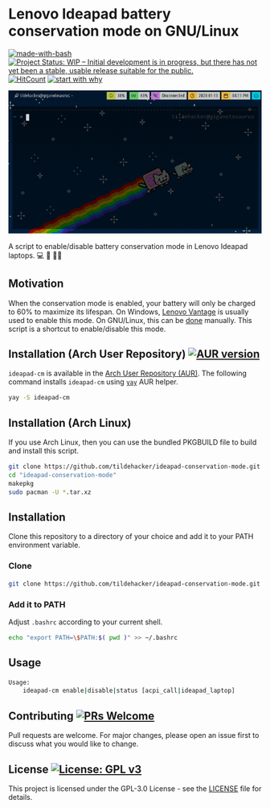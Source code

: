 # Lenovo Ideapad battery conservation mode on GNU/Linux
[![made-with-bash](https://img.shields.io/badge/Made%20with-Bash-1f425f.svg)](https://www.gnu.org/software/bash/)
[![Project Status: WIP – Initial development is in progress, but there has not yet been a stable, usable release suitable for the public.](https://www.repostatus.org/badges/latest/wip.svg)](https://www.repostatus.org/#wip)
[![HitCount](http://hits.dwyl.com/tildehacker/ideapad-conservation-mode.svg)](http://hits.dwyl.com/tildehacker/ideapad-conservation-mode)
[![start with why](https://img.shields.io/badge/start%20with-why%3F-brightgreen.svg)](https://tildehacker.com/lenovo-ideapad-battery-conservation-mode-gnu-linux)

![ideapad-cm-screencast.gif](ideapad-cm-screencast.gif "ideapad-cm Screencast")

A script to enable/disable battery conservation mode in Lenovo Ideapad laptops. :computer: :battery: :guardsman:

## Motivation

When the conservation mode is enabled, your battery will only be charged to 60%
to maximize its lifespan. On Windows, [Lenovo
Vantage](https://techtoday.lenovo.com/us/en/software/vantage) is usually used to
enable this mode. On GNU/Linux, this can be
[done](https://tildehacker.com/lenovo-ideapad-battery-conservation-mode-gnu-linux)
manually. This script is a shortcut to enable/disable this mode.

## Installation (Arch User Repository) [![AUR version](http://badge.kloud51.com/aur/v/ideapad-cm.svg)](https://aur.archlinux.org/packages/ideapad-cm)

`ideapad-cm` is available in the [Arch User Repository
(AUR)](https://aur.archlinux.org/packages/ideapad-cm). The following command
installs `ideapad-cm` using [`yay`](https://github.com/Jguer/yay) AUR helper.

```bash
yay -S ideapad-cm
```

## Installation (Arch Linux)

If you use Arch Linux, then you can use the bundled PKGBUILD file to build and
install this script.

```bash
git clone https://github.com/tildehacker/ideapad-conservation-mode.git
cd "ideapad-conservation-mode"
makepkg
sudo pacman -U *.tar.xz
```

## Installation
Clone this repository to a directory of your choice and add it to your PATH environment variable.

### Clone
```bash
git clone https://github.com/tildehacker/ideapad-conservation-mode.git
```

### Add it to PATH
Adjust `.bashrc` according to your current shell.
```bash
echo "export PATH=\$PATH:$( pwd )" >> ~/.bashrc
```

## Usage
```bash
Usage:
	ideapad-cm enable|disable|status [acpi_call|ideapad_laptop]
```

## Contributing [![PRs Welcome](https://img.shields.io/badge/PRs-welcome-brightgreen.svg)](http://makeapullrequest.com)
Pull requests are welcome. For major changes, please open an issue first to discuss what you would like to change.

## License [![License: GPL v3](https://img.shields.io/badge/License-GPLv3-blue.svg)](https://www.gnu.org/licenses/gpl-3.0)
This project is licensed under the GPL-3.0 License - see the [LICENSE](LICENSE)
file for details.
